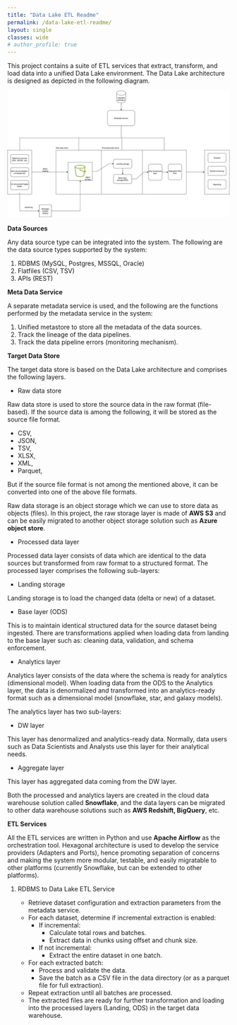 ```yaml
---
title: "Data Lake ETL Readme"
permalink: /data-lake-etl-readme/
layout: single
classes: wide
# author_profile: true
---
```


This project contains a suite of ETL services that extract, transform, and load data into a unified Data Lake environment. The Data Lake architecture is designed as depicted in the following diagram.

![architecture-data-project-alfa-Architecture.drawio.svg](</assets/images/architecture-data-project-alfa-Architecture.drawio.svg>)

**Data Sources**

Any data source type can be integrated into the system. The following are the data source types supported by the system:

1. RDBMS (MySQL, Postgres, MSSQL, Oracle)
2. Flatfiles (CSV, TSV)
3. APIs (REST)

**Meta Data Service**

A separate metadata service is used, and the following are the functions performed by the metadata service in the system:

1. Unified metastore to store all the metadata of the data sources.
2. Track the lineage of the data pipelines.
3. Track the data pipeline errors (monitoring mechanism).

**Target Data Store**

The target data store is based on the Data Lake architecture and comprises the following layers.

- Raw data store

Raw data store is used to store the source data in the raw format (file-based). If the source data is among the following, it will be stored as the source file format.

- CSV,
- JSON,
- TSV,
- XLSX,
- XML,
- Parquet,

But if the source file format is not among the mentioned above, it can be converted into one of the above file formats.

Raw data storage is an object storage which we can use to store data as objects (files). In this project, the raw storage layer is made of **AWS S3** and can be easily migrated to another object storage solution such as **Azure object store**. 

- Processed data layer

Processed data layer consists of data which are identical to the data sources but transformed from raw format to a structured format. The processed layer comprises the following sub-layers:

- Landing storage

Landing storage is to load the changed data (delta or new) of a dataset. 

- Base layer (ODS)

This is to maintain identical structured data for the source dataset being ingested. There are transformations applied when loading data from landing to the base layer such as: cleaning data, validation, and schema enforcement.

- Analytics layer

Analytics layer consists of the data where the schema is ready for analytics (dimensional model). When loading data from the ODS to the Analytics layer, the data is denormalized and transformed into an analytics-ready format such as a dimensional model (snowflake, star, and galaxy models).

The analytics layer has two sub-layers:

- DW layer

This layer has denormalized and analytics-ready data. Normally, data users such as Data Scientists and Analysts use this layer for their analytical needs.

- Aggregate layer

This layer has aggregated data coming from the DW layer.

Both the processed and analytics layers are created in the cloud data warehouse solution called **Snowflake**, and the data layers can be migrated to other data warehouse solutions such as **AWS Redshift, BigQuery**, etc.  

**ETL Services**

All the ETL services are written in Python and use **Apache Airflow** as the orchestration tool. Hexagonal architecture is used to develop the service providers (Adapters and Ports), hence promoting separation of concerns and making the system more modular, testable, and easily migratable to other platforms (currently Snowflake, but can be extended to other platforms).


1. RDBMS to Data Lake ETL Service

    - Retrieve dataset configuration and extraction parameters from the metadata service.
    - For each dataset, determine if incremental extraction is enabled:
        - If incremental:
            - Calculate total rows and batches.
            - Extract data in chunks using offset and chunk size.
        - If not incremental:
            - Extract the entire dataset in one batch.
    - For each extracted batch:
        - Process and validate the data.
        - Save the batch as a CSV file in the data directory (or as a parquet file for full extraction).
    - Repeat extraction until all batches are processed.
    - The extracted files are ready for further transformation and loading into the processed layers (Landing, ODS) in the target data warehouse.

